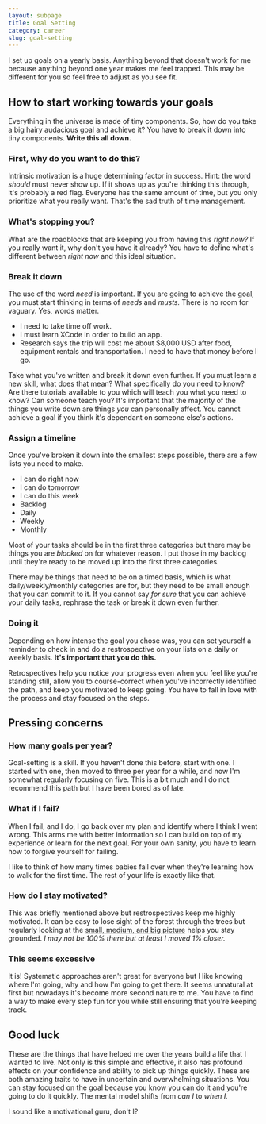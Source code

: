 ```yaml
---
layout: subpage
title: Goal Setting
category: career
slug: goal-setting
---
```

I set up goals on a yearly basis. Anything beyond that doesn't work for me because anything beyond one year makes me feel trapped. This may be different for you so feel free to adjust as you see fit.

## How to start working towards your goals

Everything in the universe is made of tiny components. So, how do you take a big hairy audacious goal and achieve it? You have to break it down into tiny components. **Write this all down.**

### First, why do you want to do this?
Intrinsic motivation is a huge determining factor in success. Hint: the word *should* must never show up. If it shows up as you're thinking this through, it's probably a red flag. Everyone has the same amount of time, but you only prioritize what you really want. That's the sad truth of time management.

### What's stopping you?
What are the roadblocks that are keeping you from having this *right now?* If you really want it, why don't you have it already? You have to define what's different between *right now* and this ideal situation.

### Break it down
The use of the word *need* is important. If you are going to achieve the goal, you must start thinking in terms of *needs* and *musts.* There is no room for vaguary. Yes, words matter.

* I need to take time off work.
* I must learn XCode in order to build an app.
* Research says the trip will cost me about $8,000 USD after food, equipment rentals and transportation. I need to have that money before I go.

Take what you've written and break it down even further. If you must learn a new skill, what does that mean? What specifically do you need to know? Are there tutorials available to you which will teach you what you need to know? Can someone teach you? It's important that the majority of the things you write down are things _you_ can personally affect. You cannot achieve a goal if you think it's dependant on someone else's actions.

### Assign a timeline
Once you've broken it down into the smallest steps possible, there are a few lists you need to make.

* I can do right now
* I can do tomorrow
* I can do this week
* Backlog
* Daily
* Weekly
* Monthly

Most of your tasks should be in the first three categories but there may be things you are _blocked_ on for whatever reason. I put those in my backlog until they're ready to be moved up into the first three categories.

There may be things that need to be on a timed basis, which is what daily/weekly/monthly categories are for, but they need to be small enough that you can commit to it. If you cannot say _for sure_ that you can achieve your daily tasks, rephrase the task or break it down even further.

### Doing it
Depending on how intense the goal you chose was, you can set yourself a reminder to check in and do a restrospective on your lists on a daily or weekly basis. **It's important that you do this.**

Retrospectives help you notice your progress even when you feel like you're standing still, allow you to course-correct when you've incorrectly identified the path, and keep you motivated to keep going. You have to fall in love with the process and stay focused on the steps.

## Pressing concerns

### How many goals per year?

Goal-setting is a skill. If you haven't done this before, start with one. I started with one, then moved to three per year for a while, and now I'm somewhat regularly focusing on five. This is a bit much and I do not recommend this path but I have been bored as of late.

### What if I fail?

When I fail, and I do, I go back over my plan and identify where I think I went wrong. This arms me with better information so I can build on top of my experience or learn for the next goal. For your own sanity, you have to learn how to forgive yourself for failing.

I like to think of how many times babies fall over when they're learning how to walk for the first time. The rest of your life is exactly like that.

### How do I stay motivated?

This was briefly mentioned above but restrospectives keep me highly motivated. It can be easy to lose sight of the forest through the trees but regularly looking at the [small, medium, and big picture](http://helentran.com/three-pictures) helps you stay grounded. _I may not be 100% there but at least I moved 1% closer._

### This seems excessive

It is! Systematic approaches aren't great for everyone but I like knowing where I'm going, why and how I'm going to get there. It seems unnatural at first but nowadays it's become more second nature to me. You have to find a way to make every step fun for you while still ensuring that you're keeping track. 

## Good luck

These are the things that have helped me over the years build a life that I wanted to live. Not only is this simple and effective, it also has profound effects on your confidence and ability to pick up things quickly. These are both amazing traits to have in uncertain and overwhelming situations. You can stay focused on the goal because you know you can do it and you're going to do it quickly. The mental model shifts from _can I_ to _when I._ 

I sound like a motivational guru, don't I? 